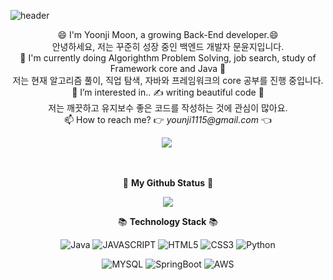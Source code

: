 ![header](https://capsule-render.vercel.app/api?type=waving&color=auto&height=250&section=header&text=moonz&fontSize=90&fontAlign=70&animation=fadeIn&fontAlignY=37&desc=welcome%20to%20my%20world!&descAlignY=51&descAlign=75)

<p align='center'>
😄 I'm Yoonji Moon, a growing Back-End developer.😄<br>
안녕하세요, 저는 꾸준히 성장 중인 백엔드 개발자 문윤지입니다.<br>
🌱 I'm currently doing Algorighthm Problem Solving, job search, study of Framework core and Java 🌱<br>
저는 현재 알고리즘 풀이, 직업 탐색, 자바와 프레임워크의 core 공부를 진행 중입니다.<br>
🤔 I’m interested in.. ✍️ writing beautiful code 🤔<br>
저는 깨끗하고 유지보수 좋은 코드를 작성하는 것에 관심이 많아요.<br>
📫 How to reach me? 👉 <i>younji1115@gmail.com</i> 👈<br>
</p>

<p align='center'>
  <a href="https://thisisprogrammingworld.tistory.com/"><img src="http://img.shields.io/badge/Tistory-FFD400?style=flat-square&logo=TV%20Time&logoColor=white"/></a>&nbsp
</p>

</p>
<br>
<!-- 가장 많이 사용된 언어
<img src="https://github-readme-stats.vercel.app/api/top-langs/?username=BananMoon&layout=compact"/>
-->
<p align='center'>
 🐾 <b>My Github Status</b> 🐾
</p>

<p align='center'>
<img src = "https://github-readme-stats.vercel.app/api?username=BananMoon&show_icons=true&hide=contribs&bg_color=30,e96443,904e95&title_color=fff&text_color=fff"/>
</p>

<p align='center'>
  📚 <b>Technology Stack</b> 📚
</p>

<p align='center'>
  <img alt="Java" src ="https://img.shields.io/badge/Java-007396.svg?&style=for-the-badge&logo=Java&logoColor=white"/> <img alt="JAVASCRIPT" src ="https://img.shields.io/badge/Javascript-F7DF1E.svg?&style=for-the-badge&logo=Javascript&logoColor=white"/> <img alt="HTML5" src ="https://img.shields.io/badge/HTML5-E34F26.svg?&style=for-the-badge&logo=Html5&logoColor=white"/> <img alt="CSS3" src ="https://img.shields.io/badge/CSS3-1572B6.svg?&style=for-the-badge&logo=Css3&logoColor=white"/> <img alt="Python" src ="https://img.shields.io/badge/Python-3776AB.svg?&style=for-the-badge&logo=Python&logoColor=white"/>
</p>
<p align='center'>
  <img alt="MYSQL" src ="https://img.shields.io/badge/Mysql-4479A1.svg?&style=for-the-badge&logo=Mysql&logoColor=white"/>
  <img alt="SpringBoot" src ="https://img.shields.io/badge/SpringBoot-6DB33F.svg?&style=for-the-badge&logo=SpringBoot&logoColor=white"/>
  <img alt="AWS" src ="https://img.shields.io/badge/AWS-232F3E.svg?&style=for-the-badge&logo=AmazonAws&logoColor=white"/>
</p>

<!--<h3 align="center">•••</h3>-->

<!--<p align='center'>
  <a href=""><img src="https://hits.seeyoufarm.com/api/count/incr/badge.svg?url=https%3A%2F%2Fgithub.com%2FBananMoon&count_bg=%23BFEF9B&title_bg=%23F5D3D3&icon=github.svg&icon_color=%234F0F0A&title=hits&edge_flat=false"></a>
</p>-->

<!--
**BananMoon/BananMoon** is a ✨ _special_ ✨ repository because its `README.md` (this file) appears on your GitHub profile.

Here are some ideas to get you started:

- 🔭 I’m currently working on ...
- 🌱 I’m currently learning ...
- 👯 I’m looking to collaborate on ...
- 🤔 I’m looking for help with ... writing beautiful code✍️
- 💬 Ask me about ...
- 📫 How to reach me: younji1115@gmail.com
- 😄 Pronouns: ...
- ⚡ Fun fact: ...
-->

